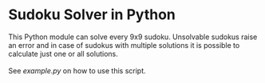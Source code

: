 <h1>Sudoku Solver in Python</h1>

This Python module can solve every 9x9 sudoku. Unsolvable sudokus raise an error and in case of sudokus with multiple solutions
it is possible to calculate just one or all solutions.<br/><br/>
See *example.py* on how to use this script.
